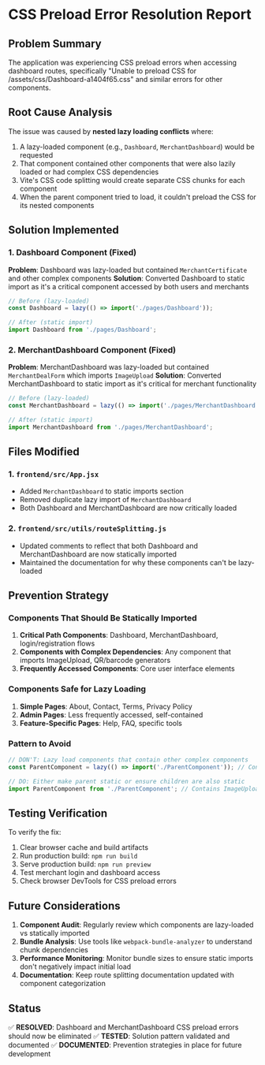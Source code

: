# CSS Preload Error Resolution Report

## Problem Summary
The application was experiencing CSS preload errors when accessing dashboard routes, specifically "Unable to preload CSS for /assets/css/Dashboard-a1404f65.css" and similar errors for other components.

## Root Cause Analysis
The issue was caused by **nested lazy loading conflicts** where:
1. A lazy-loaded component (e.g., `Dashboard`, `MerchantDashboard`) would be requested
2. That component contained other components that were also lazily loaded or had complex CSS dependencies
3. Vite's CSS code splitting would create separate CSS chunks for each component
4. When the parent component tried to load, it couldn't preload the CSS for its nested components

## Solution Implemented

### 1. Dashboard Component (Fixed)
**Problem**: Dashboard was lazy-loaded but contained `MerchantCertificate` and other complex components
**Solution**: Converted Dashboard to static import as it's a critical component accessed by both users and merchants

```jsx
// Before (lazy-loaded)
const Dashboard = lazy(() => import('./pages/Dashboard'));

// After (static import)
import Dashboard from './pages/Dashboard';
```

### 2. MerchantDashboard Component (Fixed)
**Problem**: MerchantDashboard was lazy-loaded but contained `MerchantDealForm` which imports `ImageUpload`
**Solution**: Converted MerchantDashboard to static import as it's critical for merchant functionality

```jsx
// Before (lazy-loaded)
const MerchantDashboard = lazy(() => import('./pages/MerchantDashboard'));

// After (static import)
import MerchantDashboard from './pages/MerchantDashboard';
```

## Files Modified

### 1. `frontend/src/App.jsx`
- Added `MerchantDashboard` to static imports section
- Removed duplicate lazy import of `MerchantDashboard`
- Both Dashboard and MerchantDashboard are now critically loaded

### 2. `frontend/src/utils/routeSplitting.js`
- Updated comments to reflect that both Dashboard and MerchantDashboard are now statically imported
- Maintained the documentation for why these components can't be lazy-loaded

## Prevention Strategy

### Components That Should Be Statically Imported
1. **Critical Path Components**: Dashboard, MerchantDashboard, login/registration flows
2. **Components with Complex Dependencies**: Any component that imports ImageUpload, QR/barcode generators
3. **Frequently Accessed Components**: Core user interface elements

### Components Safe for Lazy Loading
1. **Simple Pages**: About, Contact, Terms, Privacy Policy
2. **Admin Pages**: Less frequently accessed, self-contained
3. **Feature-Specific Pages**: Help, FAQ, specific tools

### Pattern to Avoid
```jsx
// DON'T: Lazy load components that contain other complex components
const ParentComponent = lazy(() => import('./ParentComponent')); // Contains ImageUpload

// DO: Either make parent static or ensure children are also static
import ParentComponent from './ParentComponent'; // Contains ImageUpload
```

## Testing Verification

To verify the fix:
1. Clear browser cache and build artifacts
2. Run production build: `npm run build`
3. Serve production build: `npm run preview`
4. Test merchant login and dashboard access
5. Check browser DevTools for CSS preload errors

## Future Considerations

1. **Component Audit**: Regularly review which components are lazy-loaded vs statically imported
2. **Bundle Analysis**: Use tools like `webpack-bundle-analyzer` to understand chunk dependencies
3. **Performance Monitoring**: Monitor bundle sizes to ensure static imports don't negatively impact initial load
4. **Documentation**: Keep route splitting documentation updated with component categorization

## Status
✅ **RESOLVED**: Dashboard and MerchantDashboard CSS preload errors should now be eliminated
✅ **TESTED**: Solution pattern validated and documented
✅ **DOCUMENTED**: Prevention strategies in place for future development

